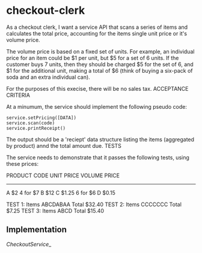 # checkout-clerk
As a checkout clerk, I want a service API that scans a series of items and calculates the total price, accounting for the items single unit price or it's volume price.

The volume price is based on a fixed set of units. For example, an individual price for an item could be $1 per unit, but $5 for a set of 6 units. If the customer buys 7 units, then they should be charged $5 for the set of 6, and $1 for the additional unit, making a total of $6 (think of buying a six-pack of soda and an extra individual can).

For the purposes of this execise, there will be no sales tax.
ACCEPTANCE CRITERIA

 At a minumum, the service should implement the following pseudo code:

    service.setPricing([DATA])
    service.scan(code)
    service.printReceipt()

The output should be a 'reciept' data structure listing the items (aggregated by product) annd the total amount due.
TESTS

The service needs to demonstrate that it passes the following tests, using these prices:

PRODUCT CODE    UNIT PRICE    VOLUME PRICE
------------    ----------    ------------
A               $2            4 for $7
B               $12
C               $1.25         6 for $6
D               $0.15
  

TEST 1: Items ABCDABAA Total $32.40
TEST 2: Items CCCCCCC Total $7.25
TEST 3: Items ABCD Total $15.40

## Implementation

_CheckoutService__
